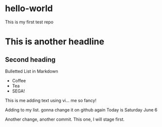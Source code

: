 # hello-world
This is my first test repo

# This is another headline

## Second heading

Bulletted List in Markdown
* Coffee
* Tea
* SEGA!

This is me adding text using vi... me so fancy!

Adding to my list. gonna change it on github again
Today is Saturday June 6

Another change, another commit. This one, I will stage first.

